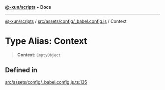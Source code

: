[**@-xun/scripts**](../../../../../README.md) • **Docs**

***

[@-xun/scripts](../../../../../README.md) / [src/assets/config/\_babel.config.js](../README.md) / Context

# Type Alias: Context

> **Context**: `EmptyObject`

## Defined in

[src/assets/config/\_babel.config.js.ts:135](https://github.com/Xunnamius/xscripts/blob/ce701f3d57da9f82ee0036320bc62d5c51233011/src/assets/config/_babel.config.js.ts#L135)

